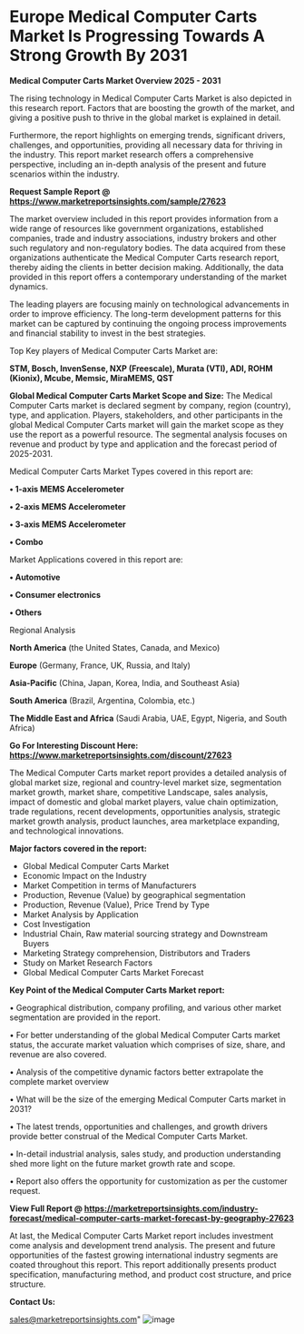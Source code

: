 # Europe Medical Computer Carts Market Is Progressing Towards A Strong Growth By 2031

<Strong> Medical Computer Carts Market Overview 2025 - 2031</strong>

The rising technology in Medical Computer Carts Market is also depicted in this research report. Factors that are boosting the growth of the market, and giving a positive push to thrive in the global market is explained in detail.

Furthermore, the report highlights on emerging trends, significant drivers, challenges, and opportunities, providing all necessary data for thriving in the industry. This report market research offers a comprehensive perspective, including an in-depth analysis of the present and future scenarios within the industry.

<strong>Request Sample Report @ <a href=https://www.marketreportsinsights.com/sample/27623>https://www.marketreportsinsights.com/sample/27623</a></strong>

The market overview included in this report provides information from a wide range of resources like government organizations, established companies, trade and industry associations, industry brokers and other such regulatory and non-regulatory bodies. The data acquired from these organizations authenticate the Medical Computer Carts research report, thereby aiding the clients in better decision making. Additionally, the data provided in this report offers a contemporary understanding of the market dynamics.

The leading players are focusing mainly on technological advancements in order to improve efficiency. The long-term development patterns for this market can be captured by continuing the ongoing process improvements and financial stability to invest in the best strategies.

Top Key players of Medical Computer Carts Market are:

<strong>STM, Bosch, InvenSense, NXP (Freescale), Murata (VTI), ADI, ROHM (Kionix), Mcube, Memsic, MiraMEMS, QST</strong>

<strong><b>Global Medical Computer Carts Market Scope and Size:</b></strong>
The Medical Computer Carts market is declared segment by company, region (country), type, and application. Players, stakeholders, and other participants in the global Medical Computer Carts market will gain the market scope as they use the report as a powerful resource. The segmental analysis focuses on revenue and product by type and application and the forecast period of 2025-2031.

Medical Computer Carts Market Types covered in this report are:

<strong>• 1-axis MEMS Accelerometer

• 2-axis MEMS Accelerometer

• 3-axis MEMS Accelerometer

• Combo</strong>

Market Applications covered in this report are:

<strong>• Automotive

• Consumer electronics

• Others</strong> 

Regional Analysis

<strong>North America</strong> (the United States, Canada, and Mexico)

<strong>Europe</strong> (Germany, France, UK, Russia, and Italy)

<strong>Asia-Pacific</strong> (China, Japan, Korea, India, and Southeast Asia)

<strong>South America</strong> (Brazil, Argentina, Colombia, etc.)

<strong>The Middle East and Africa</strong> (Saudi Arabia, UAE, Egypt, Nigeria, and South Africa)

<strong>Go For Interesting Discount Here: <a href=https://www.marketreportsinsights.com/discount/27623>https://www.marketreportsinsights.com/discount/27623</a></strong>

The Medical Computer Carts market report provides a detailed analysis of global market size, regional and country-level market size, segmentation market growth, market share, competitive Landscape, sales analysis, impact of domestic and global market players, value chain optimization, trade regulations, recent developments, opportunities analysis, strategic market growth analysis, product launches, area marketplace expanding, and technological innovations.

<strong><b>Major factors covered in the report:</b></strong>
<ul>
  <li>Global Medical Computer Carts Market </li>
  <li>Economic Impact on the Industry</li>
  <li>Market Competition in terms of Manufacturers</li>
  <li>Production, Revenue (Value) by geographical segmentation</li>
  <li>Production, Revenue (Value), Price Trend by Type</li>
  <li>Market Analysis by Application</li>
  <li>Cost Investigation</li>
  <li>Industrial Chain, Raw material sourcing strategy and Downstream Buyers</li>
  <li>Marketing Strategy comprehension, Distributors and Traders</li>
  <li>Study on Market Research Factors</li>
  <li>Global Medical Computer Carts Market Forecast</li>
</ul>

<strong><b>Key Point of the Medical Computer Carts Market report:</b></strong>

• Geographical distribution, company profiling, and various other market segmentation are provided in the report.

• For better understanding of the global Medical Computer Carts market status, the accurate market valuation which comprises of size, share, and revenue are also covered.

• Analysis of the competitive dynamic factors better extrapolate the complete market overview

• What will be the size of the emerging Medical Computer Carts market in 2031?

• The latest trends, opportunities and challenges, and growth drivers provide better construal of the Medical Computer Carts Market.

• In-detail industrial analysis, sales study, and production understanding shed more light on the future market growth rate and scope.

• Report also offers the opportunity for customization as per the customer request.

<strong><b>View Full Report @ <a href=https://marketreportsinsights.com/industry-forecast/medical-computer-carts-market-forecast-by-geography-27623>https://marketreportsinsights.com/industry-forecast/medical-computer-carts-market-forecast-by-geography-27623</a></b></strong>


At last, the Medical Computer Carts Market report includes investment come analysis and development trend analysis. The present and future opportunities of the fastest growing international industry segments are coated throughout this report. This report additionally presents product specification, manufacturing method, and product cost structure, and price structure.

<strong>Contact Us:</strong>

sales@marketreportsinsights.com"
![image](https://github.com/user-attachments/assets/7c40918b-2f15-49b2-a561-e83a0044d48f)
